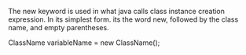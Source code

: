 The new keyword is used in what java calls class instance creation expression.
In its simplest form. its the word new, followed by the class name, and empty parentheses.

ClassName variableName = new ClassName();